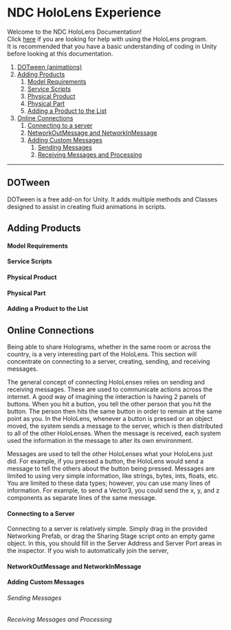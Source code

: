 # NDC HoloLens Experience
Welcome to the NDC HoloLens Documentation! \
Click [here](User_Help.md) if you are looking for help with using the HoloLens program.\
It is recommended that you have a basic understanding of coding in Unity before looking at this documentation.

1. [DOTween (animations)](#Dotween)
2. [Adding Products](#Adding-Products)
     1. [Model Requirements](#Model-Requirements)
     2. [Service Scripts](#Service-Scripts)
     3. [Physical Product](#Physical-Product)
     4. [Physical Part](#Physical-Part)
     5. [Adding a Product to the List](#Adding-a-Product-to-the-List)
3. [Online Connections](#Online-Connections)
	1. [Connecting to a server](#Connecting-to-a-Server)
	2. [NetworkOutMessage and NetworkInMessage](#NetworkOutMessage-and-NetworkInMessage)
	3. [Adding Custom Messages](#Adding-Custom-Messages)
		1. [Sending Messages](#Sending-Messages)
		2. [Receiving Messages and Processing](#Receiving-Messages-and-Processing)

***
## DOTween
DOTween is a free add-on for Unity. It adds multiple methods and Classes designed to assist in creating fluid animations in scripts.


## Adding Products

#### Model Requirements

#### Service Scripts

#### Physical Product

#### Physical Part

#### Adding a Product to the List


## Online Connections
Being able to share Holograms, whether in the same room or across the country, is a very interesting part of the HoloLens.
This section will concentrate on connecting to a server, creating, sending, and receiving messages.

The general concept of connecting HoloLenses relies on sending and receiving  messages. These are used to communicate actions across the internet. A good way of imagining the interaction is having 2 panels of buttons. When you hit a button, you tell the other person that you hit the button. The person then hits the same button in order to remain at the same point as you. In the HoloLens, whenever a button is pressed or an object moved, the system sends a message to the server, which is then distributed to all of the other HoloLenses. When the message is received, each system used the information in the message to alter its own environment.

Messages are used to tell the other HoloLenses what your HoloLens just did. For example, if you pressed a button, the HoloLens would send a message to tell the others about the button being pressed.
Messages are limited to using very simple information, like strings, bytes, ints, floats, etc. You are limited to these data types; however, you can use many lines of information. For example, to send a Vector3, you could send the x, y, and z components as separate lines of the same message.

#### Connecting to a Server
Connecting to a server is relatively simple. Simply drag in the provided Networking Prefab, or drag the Sharing Stage script onto an empty game object. In this, you should fill in the Server Address and Server Port areas in the inspector. If you wish to automatically join the server,

#### NetworkOutMessage and NetworkInMessage

#### Adding Custom Messages

###### Sending Messages

###### Receiving Messages and Processing

